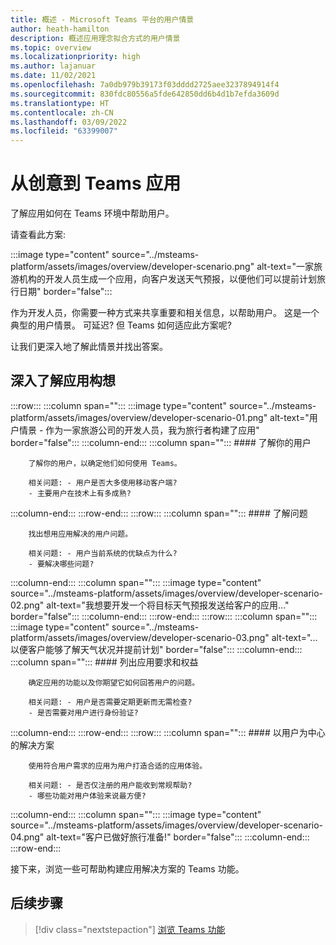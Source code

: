 ```yaml
---
title: 概述 - Microsoft Teams 平台的用户情景
author: heath-hamilton
description: 概述应用理念拟合方式的用户情景
ms.topic: overview
ms.localizationpriority: high
ms.author: lajanuar
ms.date: 11/02/2021
ms.openlocfilehash: 7a0db979b39173f03dddd2725aee3237894914f4
ms.sourcegitcommit: 830fdc80556a5fde642850dd6b4d1b7efda3609d
ms.translationtype: HT
ms.contentlocale: zh-CN
ms.lasthandoff: 03/09/2022
ms.locfileid: "63399007"
---
```

# <a name="from-ideas-to-teams-app"></a>从创意到 Teams 应用

了解应用如何在 Teams 环境中帮助用户。

请查看此方案:

:::image type="content" source="../msteams-platform/assets/images/overview/developer-scenario.png" alt-text="一家旅游机构的开发人员生成一个应用，向客户发送天气预报，以便他们可以提前计划旅行日期" border="false":::

作为开发人员，你需要一种方式来共享重要和相关信息，以帮助用户。 这是一个典型的用户情景。 可延迟? 但 Teams 如何适应此方案呢?

让我们更深入地了解此情景并找出答案。

## <a name="delve-into-app-ideation"></a>深入了解应用构想

:::row:::
   :::column span="":::
      :::image type="content" source="../msteams-platform/assets/images/overview/developer-scenario-01.png" alt-text="用户情景 - 作为一家旅游公司的开发人员，我为旅行者构建了应用" border="false":::
   :::column-end:::
   :::column span="":::
      #### <a name="understand-your-user"></a>了解你的用户

        了解你的用户，以确定他们如何使用 Teams。 
        
        相关问题: - 用户是否大多使用移动客户端?
        - 主要用户在技术上有多成熟?
   :::column-end:::
:::row-end:::
:::row:::
   :::column span="":::
      #### <a name="understand-the-problem"></a>了解问题

        找出想用应用解决的用户问题。 

        相关问题: - 用户当前系统的优缺点为什么?
        - 要解决哪些问题?
   :::column-end:::
   :::column span="":::
       :::image type="content" source="../msteams-platform/assets/images/overview/developer-scenario-02.png" alt-text="我想要开发一个将目标天气预报发送给客户的应用..." border="false":::
   :::column-end:::
:::row-end:::
:::row:::
   :::column span="":::
      :::image type="content" source="../msteams-platform/assets/images/overview/developer-scenario-03.png" alt-text="...以便客户能够了解天气状况并提前计划" border="false":::
   :::column-end:::
   :::column span="":::
      #### <a name="list-app-requirements-and-benefits"></a>列出应用要求和权益

        确定应用的功能以及你期望它如何回答用户的问题。 

        相关问题: - 用户是否需要定期更新而无需检查?
        - 是否需要对用户进行身份验证?
   :::column-end:::
:::row-end:::
:::row:::
   :::column span="":::
      #### <a name="user-centric-solution"></a>以用户为中心的解决方案

        使用符合用户需求的应用为用户打造合适的应用体验。 

        相关问题: - 是否仅注册的用户能收到常规帮助?
        - 哪些功能对用户体验来说最方便?
   :::column-end:::
   :::column span="":::
       :::image type="content" source="../msteams-platform/assets/images/overview/developer-scenario-04.png" alt-text="客户已做好旅行准备!" border="false":::
   :::column-end:::
:::row-end:::

接下来，浏览一些可帮助构建应用解决方案的 Teams 功能。

## <a name="next-step"></a>后续步骤

> [!div class="nextstepaction"]
> [浏览 Teams 功能](overview-explore.md)
